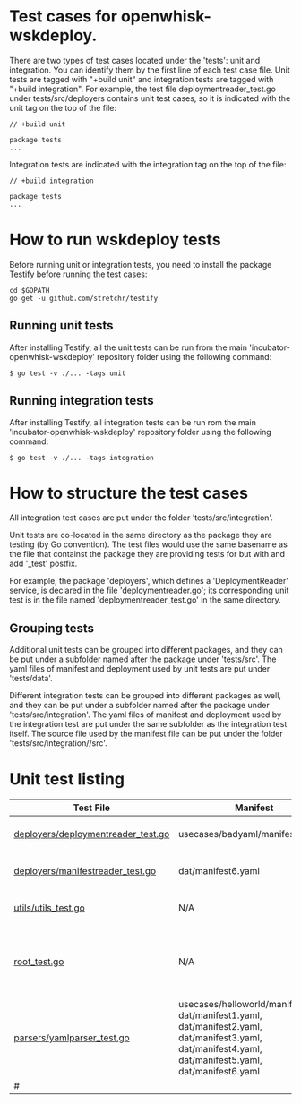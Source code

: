 # Test cases for openwhisk-wskdeploy.

There are two types of test cases located under the 'tests': unit and integration. You can identify them by the first line of each test case file. Unit tests are tagged with "+build unit" and integration tests are tagged with "+build integration". For example, the test file deploymentreader_test.go under tests/src/deployers contains unit test cases, so it is indicated with the unit tag on the top of the file:

```
// +build unit

package tests
...
```

Integration tests are indicated with the integration tag on the top of the file:
```
// +build integration

package tests
...
```

# How to run wskdeploy tests

Before running unit or integration tests, you need to install the package [Testify](https://github.com/stretchr/testify/) before running the test cases:
```
cd $GOPATH
go get -u github.com/stretchr/testify

```

## Running unit tests

After installing Testify, all the unit tests can be run from the main 'incubator-openwhisk-wskdeploy' repository folder using the following command:

```
$ go test -v ./... -tags unit
```

## Running integration tests

After installing Testify, all integration tests can be run rom the main 'incubator-openwhisk-wskdeploy' repository folder using the following command:

```
$ go test -v ./... -tags integration
```

# How to structure the test cases

All integration test cases are put under the folder 'tests/src/integration'.

Unit tests are co-located in the same directory as the package they are testing (by Go convention). The test files would use the same basename as the file that containst the package they are providing tests for but with and add '_test' postfix.

For example, the package 'deployers', which defines a 'DeploymentReader' service, is declared in the file 'deploymentreader.go'; its corresponding unit test is in the file named 'deploymentreader_test.go' in the same directory.

## Grouping tests

Additional unit tests can be grouped into different packages, and they can be put under a subfolder
named after the package under 'tests/src'. The yaml files of manifest and deployment used by unit tests are put under 'tests/data'.

Different integration tests can be grouped into different packages as well, and they can be put under a subfolder named after the package under 'tests/src/integration'. The yaml files of manifest and deployment used by the integration test are put under the same subfolder as the integration test itself. The source file used by the manifest file can be put under the folder 'tests/src/integration/<package>/src'.

# Unit test listing

| Test File | Manifest | Deployment | Description |
| ------| ------ | ------ | ------ |
| [deployers/deploymentreader_test.go](https://github.com/apache/incubator-openwhisk-wskdeploy/blob/master/deployers/deploymentreader_test.go) | usecases/badyaml/manifest.yaml | usecases/badyaml/deployment.yaml| Tests DeploymentReader service. |
| [deployers/manifestreader_test.go](https://github.com/apache/incubator-openwhisk-wskdeploy/blob/master/deployers/manifestreader_test.go) | dat/manifest6.yaml | N/A | Tests ManifestReader service |
| [utils/utils_test.go](https://github.com/apache/incubator-openwhisk-wskdeploy/blob/master/utils/util_test.go) | N/A | dat/deployment.yaml| Tests ContentReader, ReadUrl |
| [root_test.go](https://github.com/apache/incubator-openwhisk-wskdeploy/blob/master/cmd/root_test.go) | N/A | N/A | Tests Cobra frameworks "Root" command (i.e., "wskdeploy") andits child commands|
| [parsers/yamlparser_test.go](https://github.com/apache/incubator-openwhisk-wskdeploy/blob/master/parsers/yamlparser_test.go) | usecases/helloworld/manifest.yaml, dat/manifest1.yaml, dat/manifest2.yaml, dat/manifest3.yaml, dat/manifest4.yaml, dat/manifest5.yaml, dat/manifest6.yaml | dat/deploy1.yaml, dat/deploy2.yaml, dat/deploy3.yaml, dat/deploy4.yaml | Tests YAML parser against various Manifest and Deployment files. |
#| []() | <manifest> | <depl> | <desc> |
